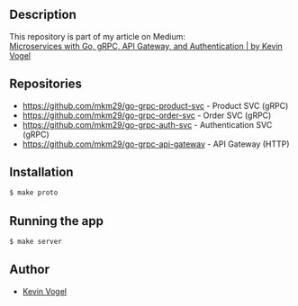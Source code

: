 ## Description

This repository is part of my article on Medium:  
[Microservices with Go, gRPC, API Gateway, and Authentication | by Kevin Vogel](https://levelup.gitconnected.com/microservices-with-go-grpc-api-gateway-and-authentication-part-1-2-393ad9fc9d30)

## Repositories

- https://github.com/mkm29/go-grpc-product-svc - Product SVC (gRPC)
- https://github.com/mkm29/go-grpc-order-svc - Order SVC (gRPC)
- https://github.com/mkm29/go-grpc-auth-svc - Authentication SVC (gRPC)
- https://github.com/mkm29/go-grpc-api-gateway - API Gateway (HTTP)

## Installation

```bash
$ make proto
```

## Running the app

```bash
$ make server
```

## Author

- [Kevin Vogel](https://medium.com/@hellokevinvogel)
